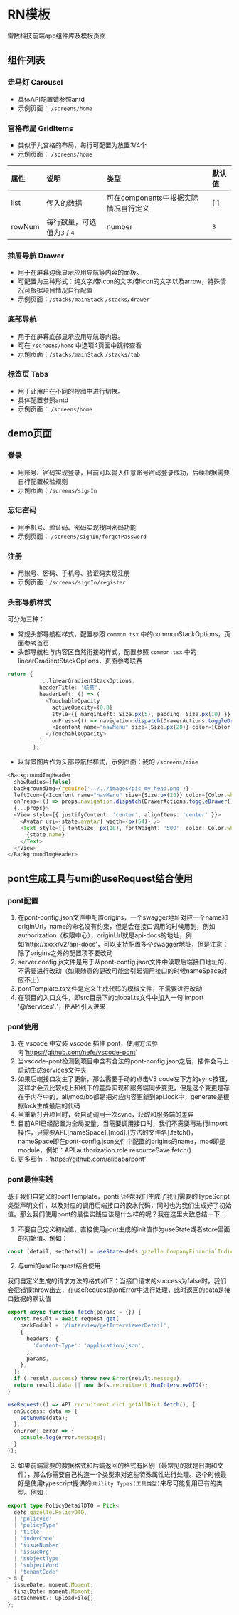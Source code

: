 # RN模板
雷数科技前端app组件库及模板页面

## 组件列表
### 走马灯 Carousel
- 具体API配置请参照antd
- 示例页面： `/screens/home`

### 宫格布局  GridItems
- 类似于九宫格的布局，每行可配置为放置3/4个
- 示例页面： `/screens/home`

| 属性  | 说明  |  类型  | 默认值 |
| :-------- | :-----  | :----  | :------- |
| list |   传入的数据    | 可在components中根据实际情况自行定义 | [ ] |
| rowNum |   每行数量，可选值为`3` / `4`   |   number   | `3` |

### 抽屉导航 Drawer
- 用于在屏幕边缘显示应用导航等内容的面板。
- 可配置为三种形式：纯文字/带icon的文字/带icon的文字以及arrow，特殊情况可根据项目情况自行配置
- 示例页面：`/stacks/mainStack`  `/stacks/drawer`

### 底部导航
- 用于在屏幕底部显示应用导航等内容。
- 可在 `/screens/home` 中选项4页面中跳转查看
- 示例页面：`/stacks/mainStack`  `/stacks/tab`

### 标签页 Tabs
- 用于让用户在不同的视图中进行切换。
- 具体配置参照antd
- 示例页面： `/screens/home`

## demo页面
### 登录
- 用账号、密码实现登录，目前可以输入任意账号密码登录成功，后续根据需要自行配置校验规则
- 示例页面：`/screens/signIn`

### 忘记密码
- 用手机号、验证码、密码实现找回密码功能
- 示例页面： `/screens/signIn/forgetPassword`

### 注册
- 用账号、密码、手机号、验证码实现注册
- 示例页面：`/screens/signIn/register`

### 头部导航样式
可分为三种：
- 常规头部导航栏样式，配置参照 `common.tsx` 中的commonStackOptions，页面参考首页
- 头部导航栏与内容区自然衔接的样式，配置参照 `common.tsx` 中的linearGradientStackOptions，页面参考联赛
```typescript
return {
          ...linearGradientStackOptions,
          headerTitle: '联赛',
          headerLeft: () => (
            <TouchableOpacity
              activeOpacity={0.8}
              style={{ marginLeft: Size.px(5), padding: Size.px(10) }}
              onPress={() => navigation.dispatch(DrawerActions.toggleDrawer())}>
              <Iconfont name="navMenu" size={Size.px(20)} color={Color.white} />
            </TouchableOpacity>
          )
        };
```
- 以背景图片作为头部导航栏样式，示例页面：我的 `/screens/mine`
```typescript
<BackgroundImgHeader
  showRadius={false}
  backgroundImg={require('../../images/pic_my_head.png')}
  leftIcon={<Iconfont name="navMenu" size={Size.px(20)} color={Color.white} />}
  onPress={() => props.navigation.dispatch(DrawerActions.toggleDrawer())}
  {...props}>
  <View style={{ justifyContent: 'center', alignItems: 'center' }}>
    <Avatar uri={state.avatar} width={px(54)} />
    <Text style={{ fontSize: px(18), fontWeight: '500', color: Color.white, marginTop: Size.px(10) }}>
      {state.name}
    </Text>
  </View>
</BackgroundImgHeader>
```

## pont生成工具与umi的useRequest结合使用

### pont配置
1. 在pont-config.json文件中配置origins，一个swagger地址对应一个name和originUrl，name的命名没有约束，但是会在接口调用的时候用到，例如authorization（权限中心），originUrl就是api-docs的地址，例如'http://xxxx/v2/api-docs'，可以支持配置多个swagger地址，但是注意：除了origins之外的配置项不要改动
2. server.config.js文件是用于从pont-config.json文件中读取后端接口地址的，不需要进行改动（如果随意的更改可能会引起调用接口的时候nameSpace对应不上）
3. pontTemplate.ts文件是定义生成代码的模板文件，不需要进行改动
4. 在项目的入口文件，即src目录下的global.ts文件中加入一句'import '@/services';'，把API引入进来

### pont使用
1. 在 vscode 中安装 vscode 插件 pont，使用方法参考'https://github.com/nefe/vscode-pont'
2. 当vscode-pont检测到项目中含有合法的pont-config.json之后，插件会马上启动生成services文件夹
3. 如果后端接口发生了更新，那么需要手动的点击VS code左下方的sync按钮，这样才会去比较线上和线下的差异实现和服务端同步变更，但是这个变更是存在于内存中的，all/mod/bo都是把对应内容更新到api.lock中，generate是根据lock生成最后的代码
4. 当重新打开项目时，会自动调用一次sync，获取和服务端的差异
5. 目前API已经配置为全局变量，当需要调用接口时，我们不需要再进行import操作，只需要API.[nameSpace].[mod].[方法的文件名].fetch()，nameSpace即在pont-config.json文件中配置的origins的name，mod即是module，例如：API.authorization.role.resourceSave.fetch()
6. 更多细节：'https://github.com/alibaba/pont'

### pont最佳实践
基于我们自定义的pontTemplate，pont已经帮我们生成了我们需要的TypeScript类型声明文件，以及对应的调用后端接口的胶水代码，同时也为我们生成好了初始值。那么我们使用pont的最佳实践应该是什么样的呢？我在这里大致总结一下：
1. 不要自己定义初始值，直接使用pont生成的init值作为useState或者store里面的初始值。例如：
```typescript
const [detail, setDetail] = useState<defs.gazelle.CompanyFinancialIndicatorDTO>(API.gazelle.companyFinancialIndicator.getById.init);
```
2. 与umi的useRequest结合使用

我们自定义生成的请求方法的格式如下：当接口请求的success为false时，我们会把错误throw出去，在useRequest的onError中进行处理，此时返回的data是接口数据的默认值
```typescript
export async function fetch(params = {}) {
  const result = await request.get(
    backEndUrl + '/interview/getInterviewerDetail',
    {
      headers: {
        'Content-Type': 'application/json',
      },
      params,
    },
  );
  if (!result.success) throw new Error(result.message);
  return result.data || new defs.recruitment.HrmInterviewDTO();
}
```

```typescript
useRequest(() => API.recruitment.dict.getAllDict.fetch(), {
  onSuccess: data => {
    setEnums(data);
  },
  onError: error => {
    console.log(error.message);
  }
});
```
3. 如果前端需要的数据格式和后端返回的格式有区别（最常见的就是日期和文件），那么你需要自己构造一个类型来对这些特殊属性进行处理。这个时候最好是使用typescript提供的`Utility Types(工具类型)`来尽可能复用已有的类型。例如：
```typescript
export type PolicyDetailDTO = Pick<
  defs.gazelle.PolicyDTO,
  | 'policyId'
  | 'policyType'
  | 'title'
  | 'indexCode'
  | 'issueNumber'
  | 'issueOrg'
  | 'subjectType'
  | 'subjectWord'
  | 'tenantCode'
> & {
  issueDate: moment.Moment;
  finalDate: moment.Moment;
  attachment?: UploadFile[];
};
```